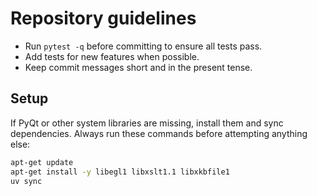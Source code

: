 # Repository guidelines

- Run `pytest -q` before committing to ensure all tests pass.
- Add tests for new features when possible.
- Keep commit messages short and in the present tense.

## Setup

If PyQt or other system libraries are missing, install them and
sync dependencies. Always run these commands before attempting anything else:

```bash
apt-get update
apt-get install -y libegl1 libxslt1.1 libxkbfile1
uv sync
```
